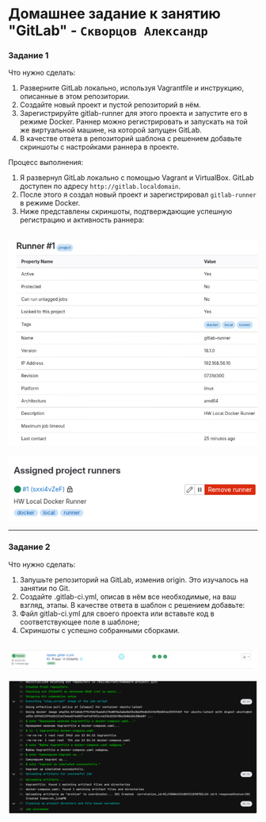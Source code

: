 # Домашнее задание к занятию "GitLab" - `Скворцов Александр`

### Задание 1
Что нужно сделать:
1. Разверните GitLab локально, используя Vagrantfile и инструкцию, описанные в этом репозитории.
2. Создайте новый проект и пустой репозиторий в нём.
3. Зарегистрируйте gitlab-runner для этого проекта и запустите его в режиме Docker. Раннер можно регистрировать и запускать на той же виртуальной машине, на которой запущен GitLab.
4. В качестве ответа в репозиторий шаблона с решением добавьте скриншоты с настройками раннера в проекте.

Процесс выполнения:
1. Я развернул GitLab локально с помощью Vagrant и VirtualBox. GitLab доступен по адресу `http://gitlab.localdomain`.
2. После этого я создал новый проект и зарегистрировал `gitlab-runner` в режиме Docker.
3. Ниже представлены скриншоты, подтверждающие успешную регистрацию и активность раннера:

![Настройки раннера](img/1.png)
---
![Статус раннера](img/2.png)


---
### Задание 2
Что нужно сделать:
1. Запушьте репозиторий на GitLab, изменив origin. Это изучалось на занятии по Git.
2. Создайте .gitlab-ci.yml, описав в нём все необходимые, на ваш взгляд, этапы.
В качестве ответа в шаблон с решением добавьте:
1. Файл gitlab-ci.yml для своего проекта или вставьте код в соответствующее поле в шаблоне;
2. Скриншоты с успешно собранными сборками.

![Статус пэйплайна](img/3.png)
---
![Логи отработанного пэйплайна](img/4.png)

